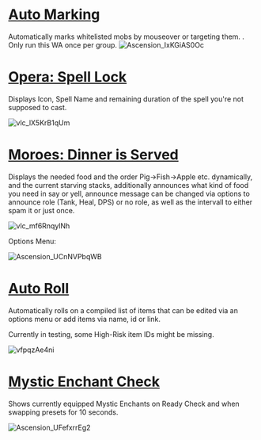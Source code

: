 # [Auto Marking](https://github.com/Aireeh/Weakauras-for-Ascension/blob/main/Auto%20Marking)
Automatically marks whitelisted mobs by mouseover or targeting them.
.
Only run this WA once per group.
![Ascension_IxKGiAS0Oc](https://user-images.githubusercontent.com/107480863/179372836-414dc268-092a-482c-b1cc-ee45ce4d53bf.gif)

# [Opera: Spell Lock](https://github.com/Aireeh/Weakauras-for-Ascension/blob/main/Opera%20-%20Spell%20Lock)
Displays Icon, Spell Name and remaining duration of the spell you're not supposed to cast.

![vlc_lX5KrB1qUm](https://user-images.githubusercontent.com/107480863/174154166-973ec687-3256-4eb6-a575-d17c9f75bf7d.png)

# [Moroes: Dinner is Served](https://github.com/Aireeh/Weakauras-for-Ascension/blob/main/Moroes%20-%20Dinner%20is%20Served)
Displays the needed food and the order Pig->Fish->Apple etc. dynamically, and the current starving stacks, additionally announces what kind of food you need in say or yell, announce message can be changed via options to announce role (Tank, Heal, DPS) or no role, as well as the intervall to either spam it or just once.


![vlc_mf6RnqylNh](https://user-images.githubusercontent.com/107480863/174751945-bfe3ff42-0c07-4897-a689-db0f88ced90e.png)


Options Menu:

![Ascension_UCnNVPbqWB](https://user-images.githubusercontent.com/107480863/174155508-cfeb8c98-3469-402b-b502-07706e629da9.png)



# [Auto Roll](https://github.com/Aireeh/Weakauras-for-Ascension/blob/main/Auto%20Roll)
Automatically rolls on a compiled list of items that can be edited via an options menu or add items via name, id or link.

Currently in testing, some High-Risk item IDs might be missing.

![vfpqzAe4ni](https://user-images.githubusercontent.com/107480863/175812873-92715aad-d486-4d92-884f-68e63b4cfa01.png)


# [Mystic Enchant Check](https://github.com/Aireeh/Weakauras-for-Ascension/blob/main/Mystic%20Enchant%20Check)
Shows currently equipped Mystic Enchants on Ready Check and when swapping presets for 10 seconds.

![Ascension_UFefxrrEg2](https://user-images.githubusercontent.com/107480863/179014088-fee6941d-bbc1-4356-8e5e-64ae5ac4e3aa.png)


